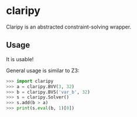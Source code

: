 # claripy

Claripy is an abstracted constraint-solving wrapper.

## Usage

It is usable!

General usage is similar to Z3:

```python
>>> import claripy
>>> a = claripy.BVV(3, 32)
>>> b = claripy.BVS('var_b', 32)
>>> s = claripy.Solver()
>>> s.add(b > a)
>>> print(s.eval(b, 1)[0])
```
